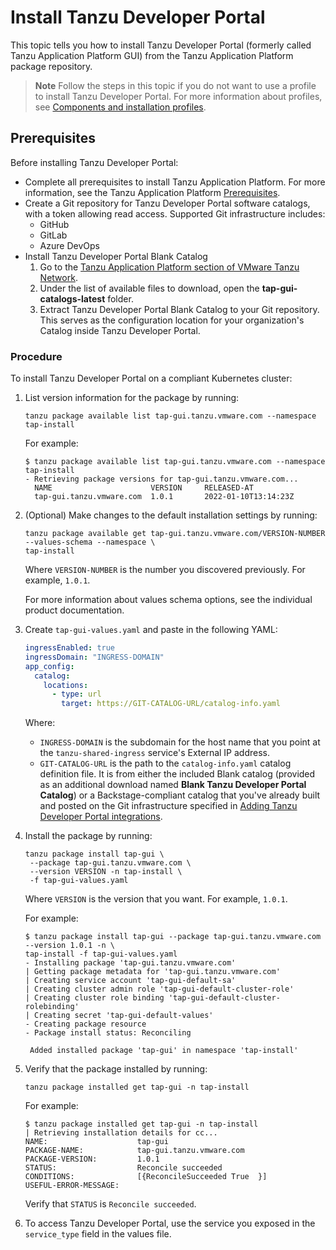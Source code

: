 # Install Tanzu Developer Portal

This topic tells you how to install Tanzu Developer Portal
(formerly called Tanzu Application Platform GUI) from the Tanzu Application Platform package repository.

> **Note** Follow the steps in this topic if you do not want to use a profile to install
> Tanzu Developer Portal.
> For more information about profiles, see
> [Components and installation profiles](../about-package-profiles.hbs.md).

## <a id='prereqs'></a> Prerequisites

Before installing Tanzu Developer Portal:

- Complete all prerequisites to install Tanzu Application Platform. For more information, see the
  Tanzu Application Platform [Prerequisites](../prerequisites.hbs.md).
- Create a Git repository for Tanzu Developer Portal software catalogs, with a token allowing
  read access. Supported Git infrastructure includes:
  - GitHub
  - GitLab
  - Azure DevOps
- Install Tanzu Developer Portal Blank Catalog
  1. Go to the [Tanzu Application Platform section of VMware Tanzu Network](https://network.tanzu.vmware.com/products/tanzu-application-platform/).
  2. Under the list of available files to download, open the **tap-gui-catalogs-latest** folder.
  3. Extract Tanzu Developer Portal Blank Catalog to your Git repository.
     This serves as the configuration location for your organization's Catalog inside
     Tanzu Developer Portal.

### <a id='tap-gui-install-proc'></a> Procedure

To install Tanzu Developer Portal on a compliant Kubernetes cluster:

1. List version information for the package by running:

    ```console
    tanzu package available list tap-gui.tanzu.vmware.com --namespace tap-install
    ```

    For example:

    ```console
    $ tanzu package available list tap-gui.tanzu.vmware.com --namespace tap-install
    - Retrieving package versions for tap-gui.tanzu.vmware.com...
      NAME                      VERSION     RELEASED-AT
      tap-gui.tanzu.vmware.com  1.0.1       2022-01-10T13:14:23Z
    ```

1. (Optional) Make changes to the default installation settings by running:

    ```console
    tanzu package available get tap-gui.tanzu.vmware.com/VERSION-NUMBER --values-schema --namespace \
    tap-install
    ```

    Where `VERSION-NUMBER` is the number you discovered previously. For example, `1.0.1`.

    For more information about values schema options, see the individual product documentation.

1. Create `tap-gui-values.yaml` and paste in the following YAML:

    ```yaml
    ingressEnabled: true
    ingressDomain: "INGRESS-DOMAIN"
    app_config:
      catalog:
        locations:
          - type: url
            target: https://GIT-CATALOG-URL/catalog-info.yaml
    ```

    Where:

    - `INGRESS-DOMAIN` is the subdomain for the host name that you point at the `tanzu-shared-ingress`
      service's External IP address.
    - `GIT-CATALOG-URL` is the path to the `catalog-info.yaml` catalog definition file.
      It is from either the included Blank catalog (provided as an additional download named
      **Blank Tanzu Developer Portal Catalog**) or a Backstage-compliant catalog that you've
      already built and posted on the Git infrastructure specified in
      [Adding Tanzu Developer Portal integrations](integrations.hbs.md).

1. Install the package by running:

    ```console
    tanzu package install tap-gui \
     --package tap-gui.tanzu.vmware.com \
     --version VERSION -n tap-install \
     -f tap-gui-values.yaml
    ```

    Where `VERSION` is the version that you want. For example, `1.0.1`.

    For example:

    ```console
    $ tanzu package install tap-gui --package tap-gui.tanzu.vmware.com --version 1.0.1 -n \
    tap-install -f tap-gui-values.yaml
    - Installing package 'tap-gui.tanzu.vmware.com'
    | Getting package metadata for 'tap-gui.tanzu.vmware.com'
    | Creating service account 'tap-gui-default-sa'
    | Creating cluster admin role 'tap-gui-default-cluster-role'
    | Creating cluster role binding 'tap-gui-default-cluster-rolebinding'
    | Creating secret 'tap-gui-default-values'
    - Creating package resource
    - Package install status: Reconciling

     Added installed package 'tap-gui' in namespace 'tap-install'
    ```

1. Verify that the package installed by running:

    ```console
    tanzu package installed get tap-gui -n tap-install
    ```

    For example:

    ```console
    $ tanzu package installed get tap-gui -n tap-install
    | Retrieving installation details for cc...
    NAME:                    tap-gui
    PACKAGE-NAME:            tap-gui.tanzu.vmware.com
    PACKAGE-VERSION:         1.0.1
    STATUS:                  Reconcile succeeded
    CONDITIONS:              [{ReconcileSucceeded True  }]
    USEFUL-ERROR-MESSAGE:
    ```

    Verify that `STATUS` is `Reconcile succeeded`.

1. To access Tanzu Developer Portal, use the service you exposed in the `service_type` field
   in the values file.
